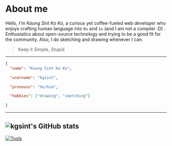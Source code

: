 # About me

Hello, *I'm Kaung Sint Ko Ko*, a curious yet coffee-fueled web developer who enjoys crafting human language into `0s` and `1s` (and I am not a compiler :D) . Enthusiatics about open-source technology and trying to be a good fit for the community. Also, I do sketching and drawing whenever I can.

>
> Keep it Simple, Stupid
>
---

  ```json
  {
    "name": "Kaung Sint Ko Ko",

    "username": "kgsint",

    "pronouns": "he/him",

    "hobbies": ["drawing", "sketching"]

  }
  ```
---

  ![kgsint's GitHub stats](https://github-readme-stats.vercel.app/api?username=kgsint&show=prs_merged&show_icons=true&theme=github_dark)
  ---
  [![Tools](https://skillicons.dev/icons?i=js,nodejs,express,php,laravel,ruby,rails,vuejs,react,nextjs,mysql,postgres,mongo,git&theme=dark&perline=18)](https://skillicons.dev)
